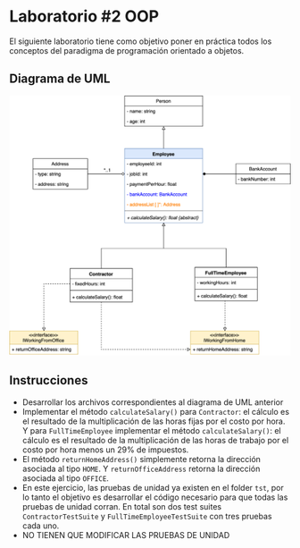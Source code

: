 # Laboratorio #2 OOP
El siguiente laboratorio tiene como objetivo poner en práctica todos los conceptos del paradigma de programación orientado a objetos.

## Diagrama de UML
![Diagrama de UML](LAB02-UML.png)

## Instrucciones
* Desarrollar los archivos correspondientes al diagrama de UML anterior
* Implementar el método `calculateSalary()` para `Contractor`: el cálculo es el resultado de la multiplicación de las horas fijas por el costo por hora. Y para `FullTimeEmployee` implementar el método `calculateSalary()`: el cálculo es el resultado de la multiplicación de las horas de trabajo por el costo por hora menos un 29% de impuestos.
* El método `returnHomeAddress()` simplemente retorna la dirección asociada al tipo `HOME`. Y `returnOfficeAddress` retorna la dirección asociada al tipo `OFFICE`.
* En este ejercicio, las pruebas de unidad ya existen en el folder `tst`, por lo tanto el objetivo es desarrollar el código necesario para que todas las pruebas de unidad corran. En total son dos test suites `ContractorTestSuite` y `FullTimeEmployeeTestSuite` con tres pruebas cada uno.
* NO TIENEN QUE MODIFICAR LAS PRUEBAS DE UNIDAD